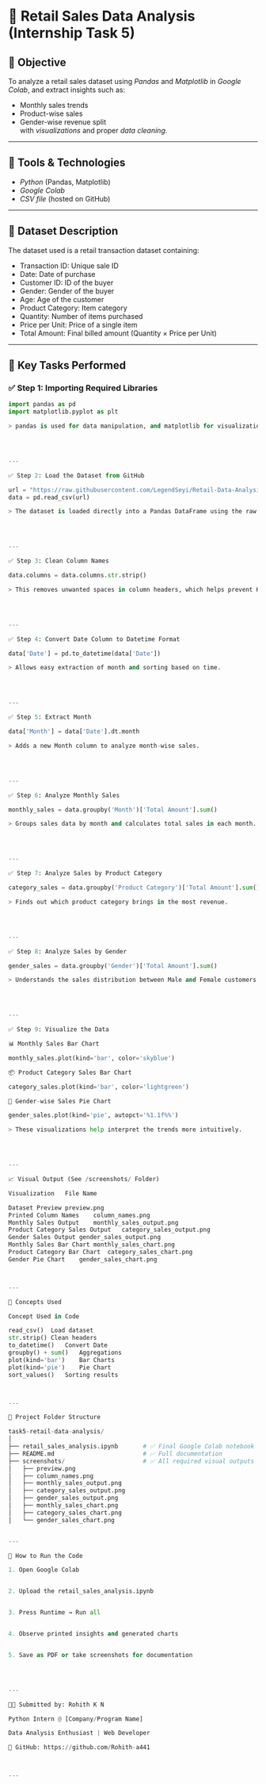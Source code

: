 # 🛒 Retail Sales Data Analysis (Internship Task 5)

## 🎯 Objective
To analyze a retail sales dataset using *Pandas* and *Matplotlib* in *Google Colab*, and extract insights such as:
- Monthly sales trends
- Product-wise sales
- Gender-wise revenue split  
with *visualizations* and proper *data cleaning*.

---

## 🧰 Tools & Technologies
- *Python* (Pandas, Matplotlib)
- *Google Colab*
- *CSV file* (hosted on GitHub)

---

## 📁 Dataset Description
The dataset used is a retail transaction dataset containing:
- Transaction ID: Unique sale ID  
- Date: Date of purchase  
- Customer ID: ID of the buyer  
- Gender: Gender of the buyer  
- Age: Age of the customer  
- Product Category: Item category  
- Quantity: Number of items purchased  
- Price per Unit: Price of a single item  
- Total Amount: Final billed amount (Quantity × Price per Unit)

---

## 🔎 Key Tasks Performed

### ✅ Step 1: Importing Required Libraries
```python
import pandas as pd
import matplotlib.pyplot as plt

> pandas is used for data manipulation, and matplotlib for visualizations.




---

✅ Step 2: Load the Dataset from GitHub

url = "https://raw.githubusercontent.com/LegendSeyi/Retail-Data-Analysis/main/retail_sales_dataset.csv"
data = pd.read_csv(url)

> The dataset is loaded directly into a Pandas DataFrame using the raw GitHub link.




---

✅ Step 3: Clean Column Names

data.columns = data.columns.str.strip()

> This removes unwanted spaces in column headers, which helps prevent KeyErrors later.




---

✅ Step 4: Convert Date Column to Datetime Format

data['Date'] = pd.to_datetime(data['Date'])

> Allows easy extraction of month and sorting based on time.




---

✅ Step 5: Extract Month

data['Month'] = data['Date'].dt.month

> Adds a new Month column to analyze month-wise sales.




---

✅ Step 6: Analyze Monthly Sales

monthly_sales = data.groupby('Month')['Total Amount'].sum()

> Groups sales data by month and calculates total sales in each month.




---

✅ Step 7: Analyze Sales by Product Category

category_sales = data.groupby('Product Category')['Total Amount'].sum().sort_values(ascending=False)

> Finds out which product category brings in the most revenue.




---

✅ Step 8: Analyze Sales by Gender

gender_sales = data.groupby('Gender')['Total Amount'].sum()

> Understands the sales distribution between Male and Female customers.




---

✅ Step 9: Visualize the Data

📊 Monthly Sales Bar Chart

monthly_sales.plot(kind='bar', color='skyblue')

📦 Product Category Sales Bar Chart

category_sales.plot(kind='bar', color='lightgreen')

🚻 Gender-wise Sales Pie Chart

gender_sales.plot(kind='pie', autopct='%1.1f%%')

> These visualizations help interpret the trends more intuitively.




---

📈 Visual Output (See /screenshots/ Folder)

Visualization	File Name

Dataset Preview	preview.png
Printed Column Names	column_names.png
Monthly Sales Output	monthly_sales_output.png
Product Category Sales Output	category_sales_output.png
Gender Sales Output	gender_sales_output.png
Monthly Sales Bar Chart	monthly_sales_chart.png
Product Category Bar Chart	category_sales_chart.png
Gender Pie Chart	gender_sales_chart.png



---

🧠 Concepts Used

Concept	Used in Code

read_csv()	Load dataset
str.strip()	Clean headers
to_datetime()	Convert Date
groupby() + sum()	Aggregations
plot(kind='bar')	Bar Charts
plot(kind='pie')	Pie Chart
sort_values()	Sorting results



---

📂 Project Folder Structure

task5-retail-data-analysis/
│
├── retail_sales_analysis.ipynb       # ✅ Final Google Colab notebook
├── README.md                         # ✅ Full documentation
├── screenshots/                      # ✅ All required visual outputs
│   ├── preview.png
│   ├── column_names.png
│   ├── monthly_sales_output.png
│   ├── category_sales_output.png
│   ├── gender_sales_output.png
│   ├── monthly_sales_chart.png
│   ├── category_sales_chart.png
│   └── gender_sales_chart.png


---

🚀 How to Run the Code

1. Open Google Colab


2. Upload the retail_sales_analysis.ipynb


3. Press Runtime → Run all


4. Observe printed insights and generated charts


5. Save as PDF or take screenshots for documentation




---

🧑‍💼 Submitted by: Rohith K N

Python Intern @ [Company/Program Name]

Data Analysis Enthusiast | Web Developer

🔗 GitHub: https://github.com/Rohith-a441



---
